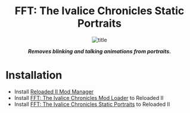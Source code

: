 <div align="center">

# FFT: The Ivalice Chronicles Static Portraits

</div>

<div align="center">
  
![title](https://github.com/user-attachments/assets/42e0011c-226d-42ed-afb1-1361d06652ec)
</div>


<div align="center">

__*<p>Removes blinking and talking animations from portraits. 
<br></p>*__

</div>

# Installation
- Install [Reloaded II Mod Manager](https://github.com/Reloaded-Project/Reloaded-II/releases)
- Install [FFT: The Ivalice Chronicles Mod Loader](https://www.nexusmods.com/finalfantasytacticstheivalicechronicles/mods/4?tab=files) to Reloaded II
- Install [FFT: The Ivalice Chronicles Static Portraits](https://github.com/Zodi-ark/Final-Fantasy-Tactics-The-Ivalice-Chronicles-Static-Portraits/releases/tag/1.0.0) to Reloaded II
